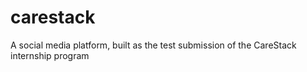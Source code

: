 # carestack
A social media platform, built as the test submission of the CareStack internship program
